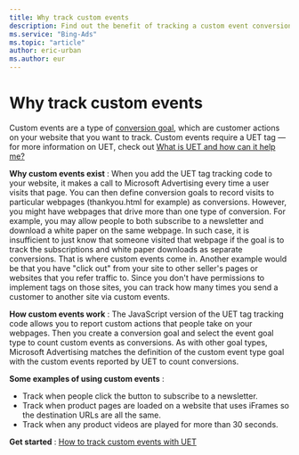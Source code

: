 ```yaml
---
title: Why track custom events
description: Find out the benefit of tracking a custom event conversion goal.
ms.service: "Bing-Ads"
ms.topic: "article"
author: eric-urban
ms.author: eur
---
```


# Why track custom events

Custom events are a type of [conversion goal](./hlp_BA_CONC_UETv2CTGoalType.md), which are customer actions on your website that you want to track. Custom events require a UET tag — for more information on UET, check out [What is UET and how can it help me?](./hlp_BA_CONC_UETv2WhatIsTag.md)

**Why custom events exist** : When you add the UET tag tracking code to your website, it makes a call to Microsoft Advertising every time a user visits that page. You can then define conversion goals to record visits to particular webpages (thankyou.html for example) as conversions. However, you might have webpages that drive more than one type of conversion. For example, you may allow people to both subscribe to a newsletter and download a white paper    on the same webpage. In such case, it is insufficient to just know that someone visited that webpage if the goal is to track the subscriptions and white paper downloads as separate conversions. That is where custom events come in. Another example would be that you have "click out" from your site to other seller's pages or websites that you refer traffic to. Since you don't have permissions to implement tags on those sites, you can track how many times you send a customer to another site via custom events.

**How custom events work** : The JavaScript version of the UET tag tracking code allows you to report custom actions that people take on your webpages. Then you create a conversion goal and select the event goal type to count custom events as conversions. As with other goal types, Microsoft Advertising matches the definition of the custom event type goal with the custom events reported by UET to count conversions.

**Some examples of using custom events** :

- Track when people click the button to subscribe to a newsletter.
- Track when product pages are loaded on a website that uses iFrames so the destination URLs are all the same.
- Track when any product videos are played for more than 30 seconds.

**Get started** : [How to track custom events with UET](./hlp_BA_CONC_UETv2CustomEvent.md)


